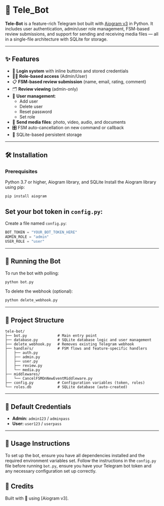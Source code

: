 
# 🤖 Tele_Bot

**Tele-Bot** is a feature-rich Telegram bot built with [Aiogram v3](https://docs.aiogram.dev/en/dev-3.x/) in Python. It includes user authentication, admin/user role management, FSM-based review submissions, and support for sending and receiving media files — all in a single-file architecture with SQLite for storage.

---

## ✨ Features

- 🔐 **Login system** with inline buttons and stored credentials
- 🧑‍💼 **Role-based access** (Admin/User)
- 📋 **FSM-based review submission** (name, email, rating, comment)
- 🗂️ **Review viewing** (admin-only)
- 👤 **User management**:
  - Add user
  - Delete user
  - Reset password
  - Set role
- 📸 **Send media files**: photo, video, audio, and documents
- 🎛️ FSM auto-cancellation on new command or callback
- 💾 SQLite-based persistent storage

---

## 🛠 Installation

### Prerequisites
Python 3.7 or higher, Aiogram library, and SQLite
Install the Aiogram library using pip:

```bash
pip install aiogram
```

## **Set your bot token in `config.py`:**

   Create a file named `config.py`:

   ```python
   BOT_TOKEN = "YOUR_BOT_TOKEN_HERE"
   ADMIN_ROLE = "admin"
   USER_ROLE = "user"
   ```

---

## 🚀 Running the Bot

To run the bot with polling:

```bash
python bot.py
```

To delete the webhook (optional):

```bash
python delete_webhook.py
```

---

## 📂 Project Structure

```text
tele-bot/
├── bot.py              # Main entry point
├── database.py         # SQLite database logic and user management
├── delete_webhook.py   # Removes existing Telegram webhook
├── handlers/           # FSM flows and feature-specific handlers
│   ├── auth.py
│   ├── admin.py
│   ├── user.py
│   ├── review.py
│   └── media.py
├── middlewares/
│   └── CancelFSMOnNewEventMiddleware.py
├── config.py           # Configuration variables (token, roles)
└── roles.db            # SQLite database (auto-created)
```

---

## 🧪 Default Credentials

- **Admin:** `admin123` / `adminpass`
- **User:** `user123` / `userpass`

---
## 📜 Usage Instructions

To set up the bot, ensure you have all dependencies installed and the required environment variables set. Follow the instructions in the `config.py` file
before running `bot.py`, ensure you have your Telegram bot token and any necessary configuration set up correctly.

## 🙌 Credits

Built with 💙 using [Aiogram v3].
